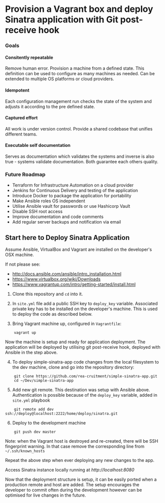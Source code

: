 # Provision a Vagrant box and deploy Sinatra application with Git post-receive hook

### Goals

#### Consitently repeatable
Remove human error. Provision a machine from a defined state. This definition can be used to configure as many machines as needed. Can be extended to multiple OS platforms or cloud providers.

#### Idempotent
Each configuration management run checks the state of the system and adjusts it according to the pre defined state.

#### Captured effort
All work is under version control. Provide a shared codebase that unifies different teams.

#### Executable self documentation
Serves as documentation which validates the systems and inverse is also true - systems validate documentation. Both guarantee each others quality.

### Future Roadmap

* Terraform for Infrastructure Automation on a cloud provider
* Jenkins for Continuous Delivery and testing of the application
* Introduce Docker to package the application for portability
* Make Ansible roles OS independent
* Utilise Ansible vault for passwords or use Hashicorp Vault
* Disable SSH root access
* Improve documentation and code comments
* Add regular server backups and notification via email


## Start here to Deploy Sinatra Application

Assume Ansible, VirtualBox and Vagrant are installed on the developer's OSX machine.

If not please see:

* http://docs.ansible.com/ansible/intro_installation.html
* https://www.virtualbox.org/wiki/Downloads
* https://www.vagrantup.com/intro/getting-started/install.html

1. Clone this repository and `cd` into it.

2. In `site.yml` file add a public SSH key to `deploy_key` variable. Associated private key has to be installed on the developer's machine. This is used to deploy the code as described below.

3. Bring Vagrant machine up, configured in `Vagrantfile`:

```
    vagrant up
```

Now the machine is setup and ready for application deployment. The application will be deployed by utilising git post-receive hook, deployed with Ansible in the step above.

4. To deploy simple-sinatra-app code changes from the local filesystem to the dev machine, clone and go into the repository directory:

```
    git clone https://github.com/rea-cruitment/simple-sinatra-app.git
    cd ~/Dev/simple-sinatra-app
```

5. Add new git remote. This destination was setup with Ansible above. Authentication is possible because of the `deploy_key` variable, added in `site.yml` playbook

```
    git remote add dev ssh://deploy@localhost:2222/home/deploy/sinatra.git
```

6. Deploy to the development machine

```
    git push dev master
```

Note: when the Vagrant host is destroyed and re-created, there will be SSH fingerprint warning. In that case remove the corresponding line from `~/.ssh/known_hosts`

Repeat the above step when ever deploying any new changes to the app.

Access Sinatra instance locally running at *http://localhost:8080*

Now that the deployment structure is setup, it can be easily ported when a production remote and host are added. The setup encourages the developer to commit often during the development however can be optimised for live changes in the future.
